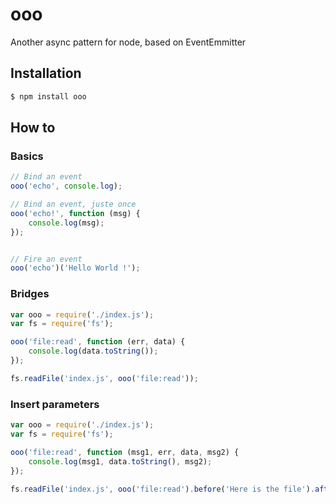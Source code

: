 # ooo

  Another async pattern for node, based on EventEmmitter

## Installation

```bash
$ npm install ooo
```

## How to

### Basics

```js
// Bind an event
ooo('echo', console.log);

// Bind an event, juste once
ooo('echo!', function (msg) {
    console.log(msg);    
});


// Fire an event
ooo('echo')('Hello World !');
```

### Bridges

```js
var ooo = require('./index.js');
var fs = require('fs');

ooo('file:read', function (err, data) {
    console.log(data.toString());
});

fs.readFile('index.js', ooo('file:read'));
```

### Insert parameters

```js
var ooo = require('./index.js');
var fs = require('fs');

ooo('file:read', function (msg1, err, data, msg2) {
    console.log(msg1, data.toString(), msg2);
});

fs.readFile('index.js', ooo('file:read').before('Here is the file').after('Good bye !'));
```
